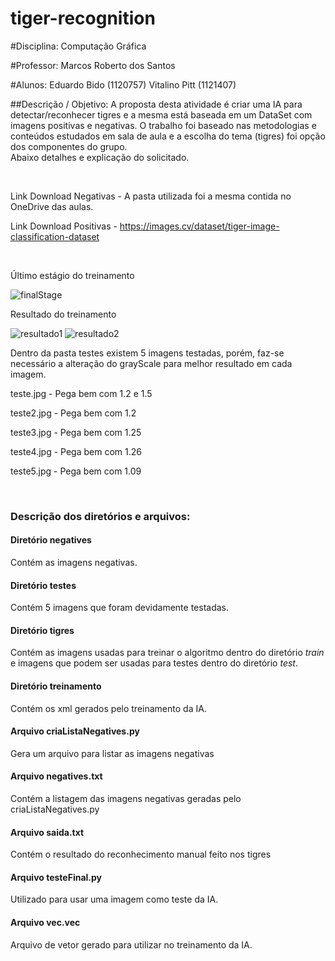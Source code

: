 # tiger-recognition

#Disciplina: 
Computação Gráfica

#Professor: 
Marcos Roberto dos Santos

#Alunos:
Eduardo Bido (1120757)
Vitalino Pitt (1121407)

##Descrição / Objetivo:
A proposta desta atividade é criar uma IA para detectar/reconhecer tigres e a mesma está baseada em um DataSet com imagens positivas e negativas.  O trabalho foi baseado nas metodologias e conteúdos estudados em sala de aula e a escolha do tema (tigres) foi opção dos componentes do grupo.  
Abaixo detalhes e explicação do solicitado.

<br/>

Link Download Negativas - A pasta utilizada foi a mesma contida no OneDrive das aulas.

Link Download Positivas - https://images.cv/dataset/tiger-image-classification-dataset

<br/>

Último estágio do treinamento

![finalStage](https://user-images.githubusercontent.com/58514930/197423619-c510c602-8459-4d9b-a13c-0426f940913b.png)

Resultado do treinamento

![resultado1](https://user-images.githubusercontent.com/58514930/197424056-d0d3f971-6d35-47e9-8cef-6d3cb05d35d3.png)
![resultado2](https://user-images.githubusercontent.com/58514930/197424059-d0a5021d-f7b7-4d9e-ae0c-f4c7c26ca594.png)

Dentro da pasta testes existem 5 imagens testadas, porém, faz-se necessário a alteração do grayScale para melhor resultado em cada imagem.

teste.jpg - Pega bem com 1.2 e 1.5

teste2.jpg - Pega bem com 1.2

teste3.jpg - Pega bem com 1.25

teste4.jpg - Pega bem com 1.26

teste5.jpg - Pega bem com 1.09

<br/>

### Descrição dos diretórios e arquivos:

#### Diretório negatives
Contém as imagens negativas.

#### Diretório testes
Contém 5 imagens que foram devidamente testadas.

#### Diretório tigres
Contém as imagens usadas para treinar o algoritmo dentro do diretório *train* e imagens que podem ser usadas para testes dentro do diretório *test*.

#### Diretório treinamento
Contém os xml gerados pelo treinamento da IA.

#### Arquivo criaListaNegatives.py
Gera um arquivo para listar as imagens negativas

#### Arquivo negatives.txt
Contém a listagem das imagens negativas geradas pelo criaListaNegatives.py

#### Arquivo saida.txt
Contém o resultado do reconhecimento manual feito nos tigres

#### Arquivo testeFinal.py
Utilizado para usar uma imagem como teste da IA.

#### Arquivo vec.vec
Arquivo de vetor gerado para utilizar no treinamento da IA.
